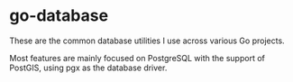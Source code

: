 # go-database

These are the common database utilities I use across various Go projects.

Most features are mainly focused on PostgreSQL with the support of PostGIS, using pgx as the database driver.
